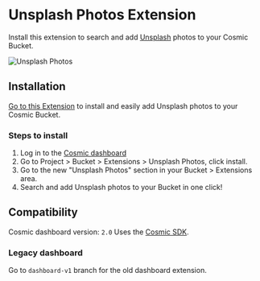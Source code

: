 # Unsplash Photos Extension
Install this extension to search and add [Unsplash](https://unsplash.com) photos to your Cosmic Bucket.

![Unsplash Photos](https://imgix.cosmicjs.com/62b11940-e455-11ed-ae1d-5deea67677ad-unsplash-screenshot.png?w=2000&auto=format&mask=corners&corner-radius=60,60,60,60)
## Installation
[Go to this Extension](https://cosmicjs.com/marketplace/extensions/unsplash-photos) to install and easily add Unsplash photos to your Cosmic Bucket.

### Steps to install

1. Log in to the [Cosmic dashboard](https://www.cosmicjs.com/login)
2. Go to Project > Bucket > Extensions > Unsplash Photos, click install.
3. Go to the new "Unsplash Photos" section in your Bucket > Extensions area.
4. Search and add Unsplash photos to your Bucket in one click!


## Compatibility
Cosmic dashboard version: `2.0`
Uses the [Cosmic SDK](https://www.npmjs.com/package/@cosmicjs/sdk).

### Legacy dashboard
Go to `dashboard-v1` branch for the old dashboard extension.
